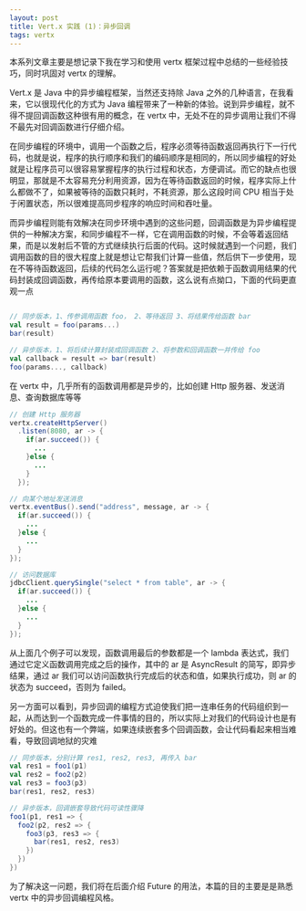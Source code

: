 ```yaml
---
layout: post
title: Vert.x 实践 (1)：异步回调
tags: vertx
---
```


本系列文章主要是想记录下我在学习和使用 vertx 框架过程中总结的一些经验技巧，同时巩固对 vertx 的理解。

Vert.x 是 Java 中的异步编程框架，当然还支持除 Java 之外的几种语言，在我看来，它以很现代化的方式为 Java 编程带来了一种新的体验。说到异步编程，就不得不提回调函数这种很有用的概念，在 vertx 中，无处不在的异步调用让我们不得不最先对回调函数进行仔细介绍。

在同步编程的环境中，调用一个函数之后，程序必须等待函数返回再执行下一行代码，也就是说，程序的执行顺序和我们的编码顺序是相同的，所以同步编程的好处就是让程序员可以很容易掌握程序的执行过程和状态，方便调试。而它的缺点也很明显，那就是不太容易充分利用资源，因为在等待函数返回的时候，程序实际上什么都做不了，如果被等待的函数只耗时，不耗资源，那么这段时间 CPU 相当于处于闲置状态，所以很难提高同步程序的响应时间和吞吐量。

而异步编程则能有效解决在同步环境中遇到的这些问题，回调函数是为异步编程提供的一种解决方案，和同步编程不一样，它在调用函数的时候，不会等着返回结果，而是以发射后不管的方式继续执行后面的代码。这时候就遇到一个问题，我们调用函数的目的很大程度上就是想让它帮我们计算一些值，然后供下一步使用，现在不等待函数返回，后续的代码怎么运行呢？答案就是把依赖于函数调用结果的代码封装成回调函数，再传给原本要调用的函数，这么说有点拗口，下面的代码更直观一点

```scala

// 同步版本，1、传参调用函数 foo， 2、等待返回 3、将结果传给函数 bar
val result = foo(params...)
bar(result)

// 异步版本，1、将后续计算封装成回调函数 2、将参数和回调函数一并传给 foo
val callback = result => bar(result)
foo(params..., callback)
```

在 vertx 中，几乎所有的函数调用都是异步的，比如创建 Http 服务器、发送消息、查询数据库等等

```java
// 创建 Http 服务器
vertx.createHttpServer()
  .listen(8080, ar -> {
    if(ar.succeed()) {
      ...
    }else {
      ...
    }
  });

// 向某个地址发送消息
vertx.eventBus().send("address", message, ar -> {
  if(ar.succeed()) {
    ...
  }else {
    ...
  }
});

// 访问数据库
jdbcClient.querySingle("select * from table", ar -> {
  if(ar.succeed()) {
    ...
  }else {
    ...
  }
});
```

从上面几个例子可以发现，函数调用最后的参数都是一个 lambda 表达式，我们通过它定义函数调用完成之后的操作，其中的 ar 是 AsyncResult 的简写，即异步结果，通过 ar 我们可以访问函数执行完成后的状态和值，如果执行成功，则 ar 的状态为 succeed，否则为 failed。

另一方面可以看到，异步回调的编程方式迫使我们把一连串任务的代码组织到一起，从而达到一个函数完成一件事情的目的，所以实际上对我们的代码设计也是有好处的。但这也有一个弊端，如果连续嵌套多个回调函数，会让代码看起来相当难看，导致回调地狱的灾难

```scala
// 同步版本，分别计算 res1, res2, res3, 再传入 bar
val res1 = foo1(p1)
val res2 = foo2(p2)
val res3 = foo3(p3)
bar(res1, res2, res3)

// 异步版本，回调嵌套导致代码可读性骤降
foo1(p1, res1 => {
  foo2(p2, res2 => {
    foo3(p3, res3 => {
      bar(res1, res2, res3)
    })
  })
})
```

为了解决这一问题，我们将在后面介绍 Future 的用法，本篇的目的主要是是熟悉 vertx 中的异步回调编程风格。